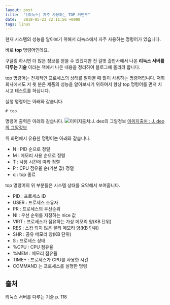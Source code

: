 ```yaml
---
layout: post
title:  "[리눅스] 자주 사용하는 TOP 커맨드"
date:   2018-05-23 22:11:56 +0900
tags: linux 
---
```

현재 시스템의 성능을 알아보기 위해서 리눅스에서 자주 사용하는 명령어가 있습니다.

바로  **top** 명령어인데요.

구글링  하시면 더 많은 정보를 얻을 수 있겠지만 전 길벗 출판사에서 나온 **리눅스 서버를 다루는 기술** 이라는 책에서 나온 내용을 정리하여 블로그에 올리려 합니다.

top 명령어는 전체적인 프로세스의 상태를 알아볼 때 많이 사용하는 명령어입니다. 저희 회사에서도 저 윗 분은 제품의 성능을 알아보시기 위하여서 항상 top 명령어를 먼저 치시고 테스트를 하십니다.

실행 명령어는 아래와 같습니다.

    # top

명령어 출력은 아래와 같습니다.
![이미지출처:J. deo의 그알정보](http://cfile1.uf.tistory.com/image/996F8C335A55B9D92AA7AA)
[이미지출처 : J. deo의 그알정보](http://arer.tistory.com/92)

위 화면에서 유용한 명령어는 아래와 같습니다.

* N : PID 순으로 정렬
* M : 메모리 사용 순으로 정렬
* T : 사용 시간에 따라 정렬
* P : CPU 점유율 순(기본 값) 정렬
* q : top 종료

top 명령어의 위 부분들은 시스템 상태를 요약해서 보여줍니다.

* PID : 프로세스 ID
* USER : 프로세스 소유자
* PR : 프로세스의 우선순위
* NI : 우선 순위를 지정하는 nice 값
* VIRT : 프로세스가 점유하는 가상 메모리 양(KB 단위)
* RES : 스왑 되지 않은 물리 메모리 양(KB 단위)
* SHR : 공유 메모리 양(KB 단위)
* S : 프로세스 상태
* %CPU : CPU 점유율
* %MEM : 메모리 점유율
* TIME+ : 프로세스가 CPU를 사용한 시간
* COMMAND 는 프로세스를 실행한 명령

## 출처
리눅스 서버를 다루는 기술 p. 118

